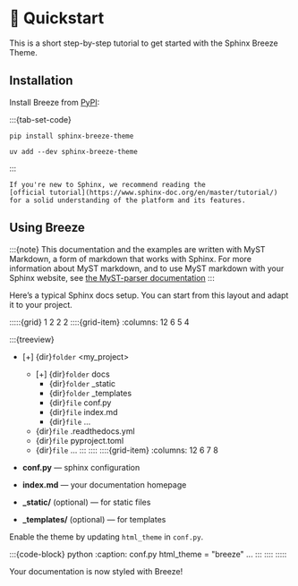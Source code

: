 # 🚀 Quickstart

This is a short step-by-step tutorial to get started with the Sphinx Breeze Theme.

## Installation

Install Breeze from [PyPI](https://pypi.org/project/sphinx-breeze-theme/):

:::{tab-set-code}
```pip
pip install sphinx-breeze-theme
```
```uv
uv add --dev sphinx-breeze-theme
```
:::

```{hint}
If you're new to Sphinx, we recommend reading the
[official tutorial](https://www.sphinx-doc.org/en/master/tutorial/)
for a solid understanding of the platform and its features.
```

## Using Breeze

:::{note}
This documentation and the examples are written with MyST Markdown, a form
of markdown that works with Sphinx. For more information about MyST markdown, and
to use MyST markdown with your Sphinx website,
see [the MyST-parser documentation](https://myst-parser.readthedocs.io/)
:::

Here’s a typical Sphinx docs setup. You can start from this layout and adapt it to your project.

:::::{grid} 1 2 2 2
::::{grid-item}
:columns: 12 6 5 4

:::{treeview}
- [+] {dir}`folder` <my_project>
  - [+] {dir}`folder` docs
    - {dir}`folder` _static
    - {dir}`folder` _templates
    - {dir}`file` conf.py
    - {dir}`file` index.md
    - {dir}`file` ...
  - {dir}`file` .readthedocs.yml
  - {dir}`file` pyproject.toml
  - {dir}`file` ...
:::
::::
::::{grid-item}
:columns: 12 6 7 8

- **conf.py** — sphinx configuration
- **index.md** — your documentation homepage
- **_static/** (optional) — for static files
- **_templates/** (optional) — for templates

Enable the theme by updating `html_theme` in `conf.py`.

:::{code-block} python
:caption: conf.py
html_theme = "breeze"
...
:::
::::
:::::

Your documentation is now styled with Breeze!  
